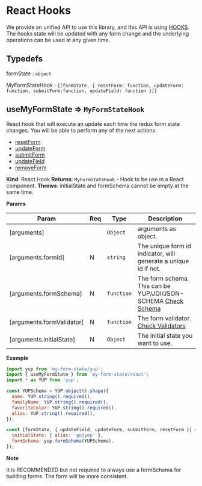 # React Hooks

We provide an unified API to use this library, and this API is using <a href="https://reactjs.org/docs/hooks-intro.html">HOOKS</a>. The hooks state will be updated with any form change and the underlying operations can be used at any given time.

## Typedefs

<dl>
<dt><a>formState</a> : <code>object</code></dt>
<dd></dd>
</dl>

<dl>
<dt><a>MyFormStateHook</a> : <code>{[formState, { resetForm: function, updateForm: function, submitForm:function, updateField: function }]}</code></dt>
<dd></dd>
</dl>

## useMyFormState ⇒ <code>MyFormStateHook</code>

React hook that will execute an update each time the redux form state changes. You will be able to
perform any of the next actions:

- <a href="/#/redux/operations/README#resetform">resetForm</a>
- <a href="/#/redux/operations/README#updateform">updateForm</a>
- <a href="/#/redux/operations/README#submitform">submitForm</a>
- <a href="/#/redux/operations/README#updatefield">updateField</a>
- <a href="/#/redux/operations/README#removeForm">removeForm</a>

**Kind**: React Hook
**Returns**: <code>MyFormStateHook</code> - Hook to be use in a React component.
**Throws**: initialState and formSchema cannot be empty at the same time.

**Params**

| Param                     | Req | Type                  | Description                                                                                           |
| ------------------------- | --- | --------------------- | ----------------------------------------------------------------------------------------------------- |
| [arguments]               |     | <code>Object</code>   | arguments as object.                                                                                  |
| [arguments.formId]        | N   | <code>string</code>   | The unique form id indicator, will generate a unique id if not.                                       |
| [arguments.formSchema]    | N   | <code>function</code> | The form schema. This can be YUP/JOI/JSON-SCHEMA <a href="/#/core/validators/README">Check Schema</a> |
| [arguments.formValidator] | N   | <code>function</code> | The form validator. <a href="/#/core/validators/README#custom">Check Validators</a>                   |
| [arguments.initialState]  | N   | <code>Object</code>   | The initial state you want to use.                                                                    |

**Example**

```js
import yup from 'my-form-state/yup';
import { useMyFormState } from 'my-form-state/react';
import * as YUP from 'yup';

const YUPSchema = YUP.object().shape({
  name: YUP.string().required(),
  familyName: YUP.string().required(),
  favoriteColor: YUP.string().required(),
  alias: YUP.string().required(),
});

const [formState, { updateField, updateForm, submitForm, resetForm }] = useMyFormState({
  initialState: { alias: 'guiyep' },
  formSchema: yup.formSchema(YUPSchema),
});
```

**Note**

It is RECOMMENDED but not required to always use a formSchema for building forms. The form will be more consistent.